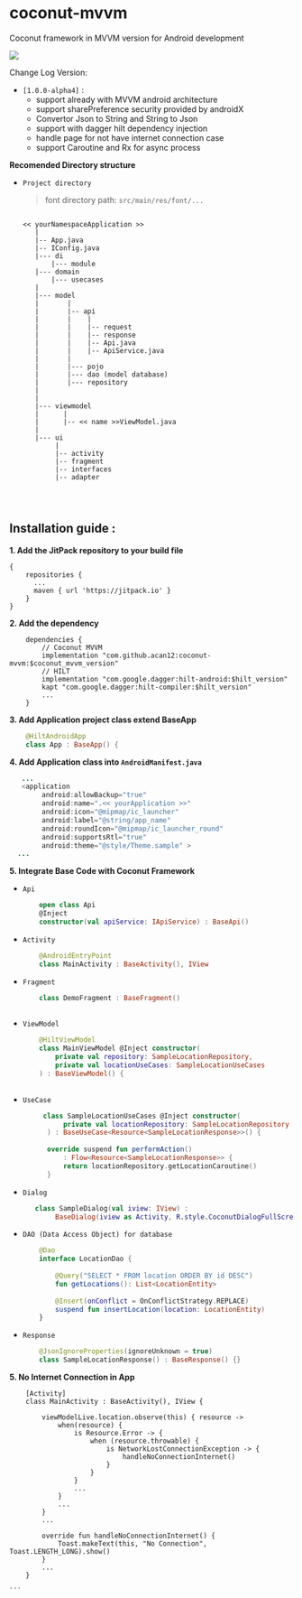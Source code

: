 # coconut-mvvm
Coconut framework in MVVM version for Android development

[![](https://jitpack.io/v/acan12/coconut.svg)](https://jitpack.io/#acan12/coconut)

Change Log Version:
- `[1.0.0-alpha4]` :
  * support already with MVVM android architecture
  * support sharePreference security provided by androidX
  * Convertor Json to String and String to Json
  * support with dagger hilt dependency injection
  * handle page for not have internet connection case
  * support Caroutine and Rx for async process
  
**Recomended Directory structure**
- `Project directory`


     > font directory path: `src/main/res/font/...`

     ```aidl

     << yourNamespaceApplication >>
        |
        |-- App.java
        |-- IConfig.java
        |--- di
            |--- module
        |--- domain
            |--- usecases
        |
        |--- model
        |       |
        |       |-- api
        |       |    |
        |       |    |-- request
        |       |    |-- response
        |       |    |-- Api.java
        |       |    |-- ApiService.java
        |       |
        |       |--- pojo
        |       |--- dao (model database)
        |       |--- repository
        |
        |
        |--- viewmodel
        |      |
        |      |-- << name >>ViewModel.java
        |
        |--- ui
             |
             |-- activity
             |-- fragment
             |-- interfaces
             |-- adapter




     ```


## Installation guide :

**1. Add the JitPack repository to your build file**
```allprojects
{
    repositories {
      ...
   	  maven { url 'https://jitpack.io' }
    }
}
```

**2. Add the dependency**
```
    dependencies {
		// Coconut MVVM
        implementation "com.github.acan12:coconut-mvvm:$coconut_mvvm_version"
		// HILT
        implementation "com.google.dagger:hilt-android:$hilt_version"
        kapt "com.google.dagger:hilt-compiler:$hilt_version"
		...
	}
```

**3. Add Application project class extend BaseApp**
```kotlin
    @HiltAndroidApp
    class App : BaseApp() {
```

**4. Add Application class into `AndroidManifest.java`**
```java
   ...
   <application
        android:allowBackup="true"
        android:name=".<< yourApplication >>"
        android:icon="@mipmap/ic_launcher"
        android:label="@string/app_name"
        android:roundIcon="@mipmap/ic_launcher_round"
        android:supportsRtl="true"
        android:theme="@style/Theme.sample" >
  ...

```

**5. Integrate Base Code with Coconut Framework**
- `Api`

   ```kotlin
       open class Api 
       @Inject 
       constructor(val apiService: IApiService) : BaseApi() 

   ```
- `Activity`
   ```kotlin
       @AndroidEntryPoint
       class MainActivity : BaseActivity(), IView
   ```
- `Fragment`
   ```kotlin
       class DemoFragment : BaseFragment() 
      
   ```

- `ViewModel`
    ```kotlin
        @HiltViewModel
        class MainViewModel @Inject constructor(
            private val repository: SampleLocationRepository,
            private val locationUseCases: SampleLocationUseCases
        ) : BaseViewModel() {
       
    ```

- `UseCase`
  ```kotlin
       class SampleLocationUseCases @Inject constructor(
            private val locationRepository: SampleLocationRepository
        ) : BaseUseCase<Resource<SampleLocationResponse>>() {
        
        override suspend fun performAction()
            : Flow<Resource<SampleLocationResponse>> {
            return locationRepository.getLocationCaroutine() 
        }
    ```

- `Dialog`
    ```kotlin
       class SampleDialog(val iview: IView) :
            BaseDialog(iview as Activity, R.style.CoconutDialogFullScreen)


    ```

- `DAO (Data Access Object) for database`
   ```kotlin
       @Dao
       interface LocationDao {
       
           @Query("SELECT * FROM location ORDER BY id DESC")
           fun getLocations(): List<LocationEntity>
       
           @Insert(onConflict = OnConflictStrategy.REPLACE)
           suspend fun insertLocation(location: LocationEntity)
       }
   ```

- `Response`
   ```kotlin
       @JsonIgnoreProperties(ignoreUnknown = true)
       class SampleLocationResponse() : BaseResponse() {}
   ```

**5. No Internet Connection in App**

        [Activity]
        class MainActivity : BaseActivity(), IView {
            
            viewModelLive.location.observe(this) { resource ->
                when(resource) {
                    is Resource.Error -> {
                        when (resource.throwable) {
                            is NetworkLostConnectionException -> {
                                handleNoConnectionInternet()
                            }
                        }
                    }
                    ...
                }
                ...
            }
            ...
            
            override fun handleNoConnectionInternet() {
                Toast.makeText(this, "No Connection", Toast.LENGTH_LONG).show()
            }
            ...
        }
        
    ```